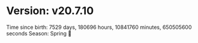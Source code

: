 # Version: v20.7.10
Time since birth: 7529 days, 180696 hours, 10841760 minutes, 650505600 seconds
Season: Spring 🌸
